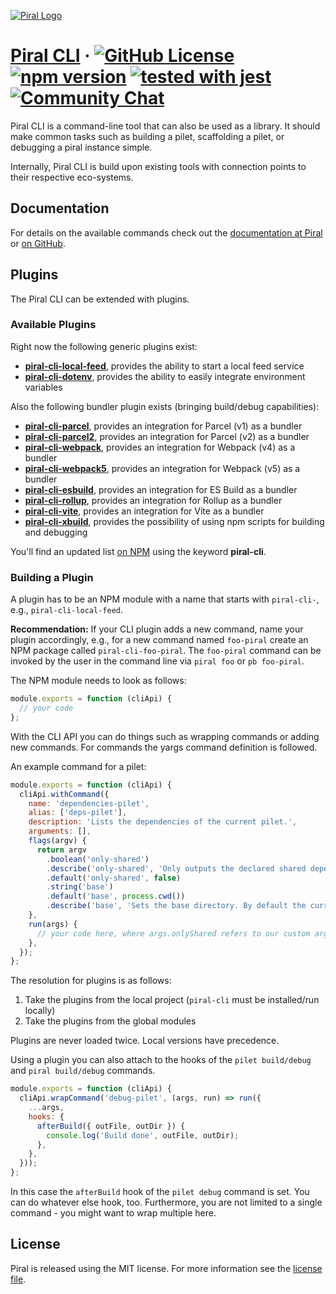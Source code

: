 [![Piral Logo](https://github.com/smapiot/piral/raw/main/docs/assets/logo.png)](https://piral.io)

# [Piral CLI](https://piral.io) &middot; [![GitHub License](https://img.shields.io/badge/license-MIT-blue.svg)](https://github.com/smapiot/piral/blob/main/LICENSE) [![npm version](https://img.shields.io/npm/v/piral-cli.svg?style=flat)](https://www.npmjs.com/package/piral-cli) [![tested with jest](https://img.shields.io/badge/tested_with-jest-99424f.svg)](https://jestjs.io) [![Community Chat](https://dcbadge.vercel.app/api/server/kKJ2FZmK8t?style=flat)](https://discord.gg/kKJ2FZmK8t)

Piral CLI is a command-line tool that can also be used as a library. It should make common tasks such as building a pilet, scaffolding a pilet, or debugging a piral instance simple.

Internally, Piral CLI is build upon existing tools with connection points to their respective eco-systems.

## Documentation

For details on the available commands check out the [documentation at Piral](https://docs.piral.io) or [on GitHub](https://github.com/smapiot/piral/tree/main/docs/commands).

## Plugins

The Piral CLI can be extended with plugins.

### Available Plugins

Right now the following generic plugins exist:

- [**piral-cli-local-feed**](https://github.com/FlorianRappl/piral-cli-local-feed), provides the ability to start a local feed service
- [**piral-cli-dotenv**](https://github.com/FlorianRappl/piral-cli-dotenv), provides the ability to easily integrate environment variables

Also the following bundler plugin exists (bringing build/debug capabilities):

- [**piral-cli-parcel**](https://github.com/smapiot/piral-cli-parcel), provides an integration for Parcel (v1) as a bundler
- [**piral-cli-parcel2**](https://github.com/smapiot/piral-cli-parcel2), provides an integration for Parcel (v2) as a bundler
- [**piral-cli-webpack**](https://github.com/smapiot/piral-cli-webpack), provides an integration for Webpack (v4) as a bundler
- [**piral-cli-webpack5**](https://github.com/smapiot/piral), provides an integration for Webpack (v5) as a bundler
- [**piral-cli-esbuild**](https://github.com/smapiot/piral-cli-esbuild), provides an integration for ES Build as a bundler
- [**piral-cli-rollup**](https://github.com/smapiot/piral-cli-rollup), provides an integration for Rollup as a bundler
- [**piral-cli-vite**](https://github.com/smapiot/piral-cli-vite), provides an integration for Vite as a bundler
- [**piral-cli-xbuild**](https://github.com/smapiot/piral-cli-xbuild), provides the possibility of using npm scripts for building and debugging

You'll find an updated list [on NPM](https://www.npmjs.com/search?q=keywords%3Apiral-cli) using the keyword **piral-cli**.

### Building a Plugin

A plugin has to be an NPM module with a name that starts with `piral-cli-`, e.g., `piral-cli-local-feed`.

**Recommendation:** If your CLI plugin adds a new command, name your plugin accordingly, e.g., for a new command named `foo-piral` create an NPM package called `piral-cli-foo-piral`. The `foo-piral` command can be invoked by the user in the command line via `piral foo` or `pb foo-piral`.

The NPM module needs to look as follows:

```js
module.exports = function (cliApi) {
  // your code
};
```

With the CLI API you can do things such as wrapping commands or adding new commands. For commands the yargs command definition is followed.

An example command for a pilet:

```js
module.exports = function (cliApi) {
  cliApi.withCommand({
    name: 'dependencies-pilet',
    alias: ['deps-pilet'],
    description: 'Lists the dependencies of the current pilet.',
    arguments: [],
    flags(argv) {
      return argv
        .boolean('only-shared')
        .describe('only-shared', 'Only outputs the declared shared dependencies.')
        .default('only-shared', false)
        .string('base')
        .default('base', process.cwd())
        .describe('base', 'Sets the base directory. By default the current directory is used.');
    },
    run(args) {
      // your code here, where args.onlyShared refers to our custom argument
    },
  });
};
```

The resolution for plugins is as follows:

1. Take the plugins from the local project (`piral-cli` must be installed/run locally)
2. Take the plugins from the global modules

Plugins are never loaded twice. Local versions have precedence.

Using a plugin you can also attach to the hooks of the `pilet build/debug` and `piral build/debug` commands.

```js
module.exports = function (cliApi) {
  cliApi.wrapCommand('debug-pilet', (args, run) => run({
    ...args,
    hooks: {
      afterBuild({ outFile, outDir }) {
        console.log('Build done', outFile, outDir);
      },
    },
  }));
};
```

In this case the `afterBuild` hook of the `pilet debug` command is set. You can do whatever else hook, too. Furthermore, you are not limited to a single command - you might want to wrap multiple here.

## License

Piral is released using the MIT license. For more information see the [license file](./LICENSE).
